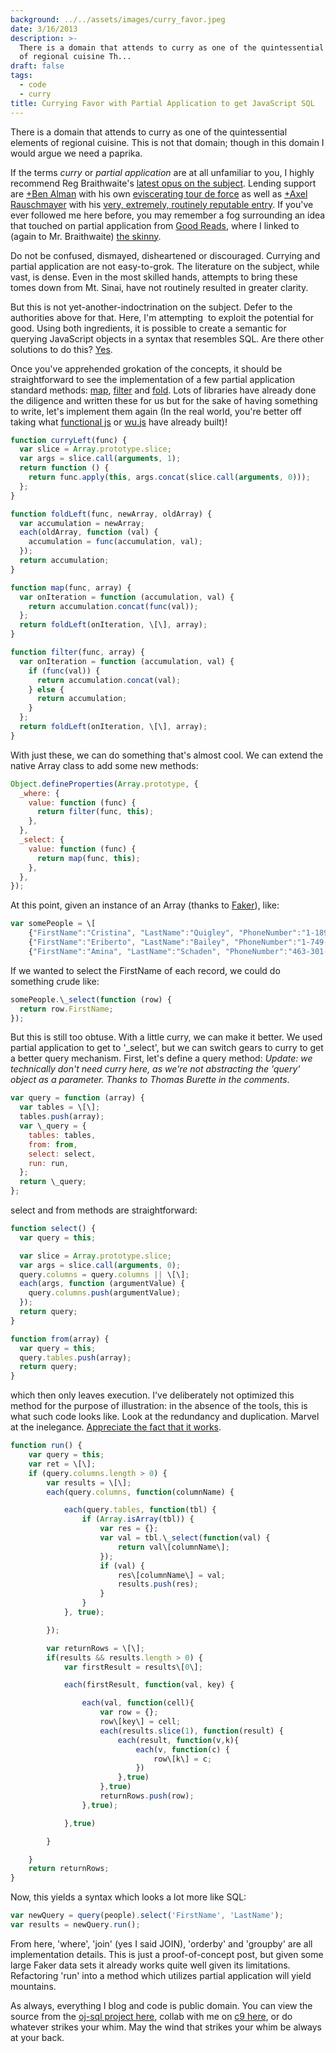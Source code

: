 ```yaml
---
background: ../../assets/images/curry_favor.jpeg
date: 3/16/2013
description: >-
  There is a domain that attends to curry as one of the quintessential elements
  of regional cuisine Th...
draft: false
tags:
  - code
  - curry
title: Currying Favor with Partial Application to get JavaScript SQL
---
```


There is a domain that attends to curry as one of the quintessential elements of regional cuisine. This is not that domain; though in this domain I would argue we need a paprika.

If the terms _curry_ or _partial application_ are at all unfamiliar to you, I highly recommend Reg Braithwaite's [latest opus on the subject](http://raganwald.com/2013/03/07/currying-and-partial-application.html). Lending support are [+Ben Alman](http://plus.google.com/112487099551149077731) with his own [eviscerating tour de force](http://benalman.com/news/2012/09/partial-application-in-javascript/) as well as [+Axel Rauschmayer](http://plus.google.com/110516491705475800224) with his [very, extremely, routinely reputable entry](http://www.2ality.com/2011/09/currying-vs-part-eval.html). If you've ever followed me here before, you may remember a fog surrounding an idea that touched on partial application from [Good Reads](http://hiking.luddites.me/2013/01/good-reads.html), where I linked to (again to Mr. Braithwaite) [the skinny](https://github.com/raganwald/homoiconic/blob/master/2013/01/practical-applications-of-partial-application.md).

Do not be confused, dismayed, disheartened or discouraged. Currying and partial application are not easy-to-grok. The literature on the subject, while vast, is dense. Even in the most skilled hands, attempts to bring these tomes down from Mt. Sinai, have not routinely resulted in greater clarity.

But this is not yet-another-indoctrination on the subject. Defer to the authorities above for that. Here, I'm attempting  to exploit the potential for good. Using both ingredients, it is possible to create a semantic for querying JavaScript objects in a syntax that resembles SQL. Are there other solutions to do this? [Yes](https://plus.google.com/108988276571177665337/posts/ahm5G625Vix).

Once you've apprehended grokation of the concepts, it should be straightforward to see the implementation of a few partial application standard methods: [map](<http://en.wikipedia.org/wiki/Map_(higher-order_function)>), [filter](<http://en.wikipedia.org/wiki/Filter_(higher-order_function)>) and [fold](<http://en.wikipedia.org/wiki/Fold_(higher-order_function)>). Lots of libraries have already done the diligence and written these for us but for the sake of having something to write, let's implement them again (In the real world, you're better off taking what [functional js](http://osteele.com/sources/javascript/functional/) or [wu.js](http://fitzgen.github.com/wu.js) have already built)!

```js
function curryLeft(func) {
  var slice = Array.prototype.slice;
  var args = slice.call(arguments, 1);
  return function () {
    return func.apply(this, args.concat(slice.call(arguments, 0)));
  };
}

function foldLeft(func, newArray, oldArray) {
  var accumulation = newArray;
  each(oldArray, function (val) {
    accumulation = func(accumulation, val);
  });
  return accumulation;
}

function map(func, array) {
  var onIteration = function (accumulation, val) {
    return accumulation.concat(func(val));
  };
  return foldLeft(onIteration, \[\], array);
}

function filter(func, array) {
  var onIteration = function (accumulation, val) {
    if (func(val)) {
      return accumulation.concat(val);
    } else {
      return accumulation;
    }
  };
  return foldLeft(onIteration, \[\], array);
}
```

With just these, we can do something that's almost cool. We can extend the native Array class to add some new methods:

```js
Object.defineProperties(Array.prototype, {
  _where: {
    value: function (func) {
      return filter(func, this);
    },
  },
  _select: {
    value: function (func) {
      return map(func, this);
    },
  },
});
```

At this point, given an instance of an Array (thanks to [Faker](https://github.com/marak/Faker.js/)), like:

```js
var somePeople = \[
    {"FirstName":"Cristina", "LastName":"Quigley", "PhoneNumber":"1-189-868-2830", "Email":"Imelda@lourdes.ca", "Id":0},
    {"FirstName":"Eriberto", "LastName":"Bailey", "PhoneNumber":"1-749-549-2050 x36612", "Email":"Pamela\_Gaylord@ludie.net", "Id":1},
    {"FirstName":"Amina", "LastName":"Schaden", "PhoneNumber":"463-301-9579 x9511", "Email":"Conner\_Gusikowski@jolie.tv", "Id":2}\];
```

If we wanted to select the FirstName of each record, we could do something crude like:

```js
somePeople.\_select(function (row) {
  return row.FirstName;
});
```

But this is still too obtuse. With a little curry, we can make it better. We used partial application to get to '\_select', but we can switch gears to curry to get a better query mechanism. First, let's define a query method: _Update: we technically don't need curry here, as we're not abstracting the 'query' object as a parameter. Thanks to Thomas Burette in the comments_.

```js
var query = function (array) {
  var tables = \[\];
  tables.push(array);
  var \_query = {
    tables: tables,
    from: from,
    select: select,
    run: run,
  };
  return \_query;
};
```

select and from methods are straightforward:

```js
function select() {
  var query = this;

  var slice = Array.prototype.slice;
  var args = slice.call(arguments, 0);
  query.columns = query.columns || \[\];
  each(args, function (argumentValue) {
    query.columns.push(argumentValue);
  });
  return query;
}

function from(array) {
  var query = this;
  query.tables.push(array);
  return query;
}
```

which then only leaves execution. I've deliberately not optimized this method for the purpose of illustration: in the absence of the tools, this is what such code looks like. Look at the redundancy and duplication. Marvel at the inelegance. [Appreciate the fact that it works](http://prog21.dadgum.com/169.html).

```js
function run() {
    var query = this;
    var ret = \[\];
    if (query.columns.length > 0) {
        var results = \[\];
        each(query.columns, function(columnName) {

            each(query.tables, function(tbl) {
                if (Array.isArray(tbl)) {
                    var res = {};
                    var val = tbl.\_select(function(val) {
                        return val\[columnName\];
                    });
                    if (val) {
                        res\[columnName\] = val;
                        results.push(res);
                    }
                }
            }, true);

        });

        var returnRows = \[\];
        if(results && results.length > 0) {
            var firstResult = results\[0\];

            each(firstResult, function(val, key) {

                each(val, function(cell){
                    var row = {};
                    row\[key\] = cell;
                    each(results.slice(1), function(result) {
                        each(result, function(v,k){
                            each(v, function(c) {
                                row\[k\] = c;
                            })
                        },true)
                    },true)
                    returnRows.push(row);
                },true);

            },true)

        }

    }
    return returnRows;
}
```

Now, this yields a syntax which looks a lot more like SQL:

```js
var newQuery = query(people).select('FirstName', 'LastName');
var results = newQuery.run();
```

From here, 'where', 'join' (yes I said JOIN), 'orderby' and 'groupby' are all implementation details. This is just a proof-of-concept post, but given some large Faker data sets it already works quite well given its limitations. Refactoring 'run' into a method which utilizes partial application will yield mountains.

As always, everything I blog and code is public domain. You can view the source from the [oj-sql project here](https://github.com/somecallmechief/oj-sql), collab with me on [c9 here](https://c9.io/somecallmechief/oj-sql), or do whatever strikes your whim. May the wind that strikes your whim be always at your back.

